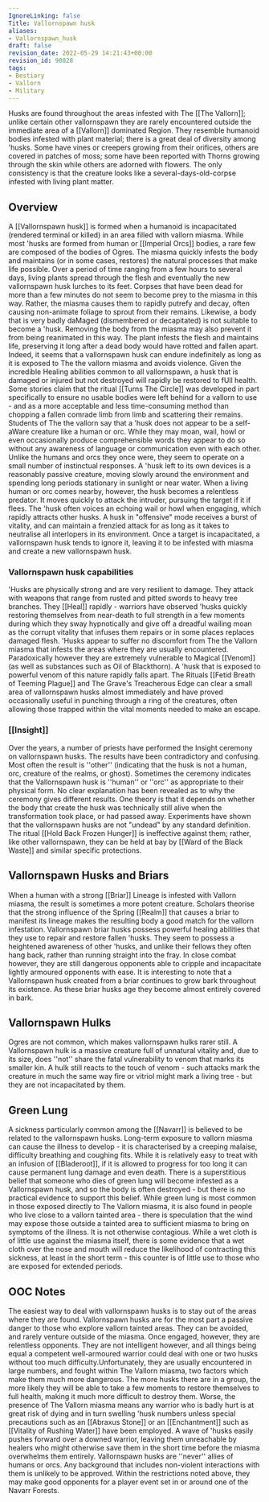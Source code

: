 ```yaml
---
IgnoreLinking: false
Title: Vallornspawn husk
aliases:
- Vallornspawn_husk
draft: false
revision_date: 2022-05-29 14:21:43+00:00
revision_id: 90828
tags:
- Bestiary
- Vallorn
- Military
---
```


Husks are found throughout the areas infested with The [[The Vallorn]]; unlike certain other vallornspawn they are rarely encountered outside the immediate area of a [[Vallorn]] dominated Region. They resemble humanoid bodies infested with plant material; there is a great deal of diversity among 'husks. Some have vines or creepers growing from their orifices, others are covered in patches of moss; some have been reported with Thorns growing through the skin while others are adorned with flowers. The only consistency is that the creature looks like a several-days-old-corpse infested with living plant matter.
## Overview
A [[Vallornspawn husk]] is formed when a humanoid is incapacitated (rendered terminal or killed) in an area filled with vallorn miasma. While most 'husks are formed from human or [[Imperial Orcs]] bodies, a rare few are composed of the bodies of Ogres. The miasma quickly infests the body and maintains (or in some cases, restores) the natural processes that make life possible. Over a period of time ranging from a few hours to several days, living plants spread through the flesh and eventually the new vallornspawn husk lurches to its feet. Corpses that have been dead for more than a few minutes do not seem to become prey to the miasma in this way. Rather, the miasma causes them to rapidly putrefy and decay, often causing non-animate foliage to sprout from their remains. Likewise, a body that is very badly daMaged (dismembered or decapitated) is not suitable to become a 'husk. Removing the body from the miasma may also prevent it from being reanimated in this way.
The plant infests the flesh and maintains life, preserving it long after a dead body would have rotted and fallen apart. Indeed, it seems that a vallornspawn husk can endure indefinitely as long as it is exposed to The the vallorn miasma and avoids violence. Given the incredible Healing abilities common to all vallornspawn, a husk that is damaged or injured but not destroyed will rapidly be restored to fUll health. Some stories claim that the ritual [[Turns The Circle]] was developed in part specifically to ensure no usable bodies were left behind for a vallorn to use - and as a more acceptable and less time-consuming method than chopping a fallen comrade limb from limb and scattering their remains.
Students of The the vallorn say that a 'husk does not appear to be a self-aWare creature like a human or orc. While they may moan, wail, howl or even occasionally produce comprehensible words they appear to do so without any awareness of language or communication even with each other. Unlike the humans and orcs they once were, they seem to operate on a small number of instinctual responses. 
A 'husk left to its own devices is a reasonably passive creature, moving slowly around the environment and spending long periods stationary in sunlight or near water.  When a living human or orc comes nearby, however, the husk becomes a relentless predator. It moves quickly to attack the intruder, pursuing the target if it if flees. The 'husk often voices an echoing wail or howl when engaging, which rapidly attracts other husks. A husk in "offensive" mode receives a burst of vitality, and can maintain a frenzied attack for as long as it takes to neutralise all interlopers in its environment. Once a target is incapacitated, a vallornspawn husk tends to ignore it, leaving it to be infested with miasma and create a new vallornspawn husk.
### Vallornspawn husk capabilities
'Husks are physically strong and are very resilient to damage. They attack with weapons that range from rusted and pitted swords to heavy tree branches. They [[Heal]] rapidly - warriors have observed 'husks quickly restoring themselves from near-death to full strength in a few moments during which they sway hypnotically and give off a dreadful wailing moan as the corrupt vitality that infuses them repairs or in some places replaces damaged flesh.
'Husks appear to suffer no discomfort from The the Vallorn miasma that infests the areas where they are usually encountered. Paradoxically however they are extremely vulnerable to Magical [[Venom]] (as well as substances such as Oil of Blackthorn). A 'husk that is exposed to powerful venom of this nature rapidly falls apart. The Rituals [[Fetid Breath of Teeming Plague]] and The Grave's Treacherous Edge can clear a small area of vallornspawn husks almost immediately and have proved occasionally useful in punching through a ring of the creatures, often allowing those trapped within the vital moments needed to make an escape.
### [[Insight]]
Over the years, a number of priests have performed the Insight ceremony on vallornspawn husks. The results have been contradictory and confusing. Most often the result is ''other'' (indicating that the husk is not a human, orc, creature of the realms, or ghost). Sometimes the ceremony indicates that the Vallornspawn husk is ''human'' or ''orc'' as appropriate to their physical form. No clear explanation has been revealed as to why the ceremony gives different results. One theory is that it depends on whether the body that create the husk was technically still alive when the transformation took place, or had passed away. 
Experiments have shown that the vallornspawn husks are not "undead" by any standard definition. The ritual [[Hold Back Frozen Hunger]] is ineffective against them; rather, like other vallornspawn, they can be held at bay by [[Ward of the Black Waste]] and similar specific protections.
## Vallornspawn Husks and Briars
When a human with a strong [[Briar]] Lineage is infested with Vallorn miasma, the result is sometimes a more potent creature. Scholars theorise that the strong influence of the Spring [[Realm]] that causes a briar to manifest its lineage makes the resulting body a good match for the vallorn infestation. Vallornspawn briar husks possess powerful healing abilities that they use to repair and restore fallen 'husks. They seem to possess a heightened awareness of other 'husks, and unlike their fellows they often hang back, rather than running straight into the fray. In close combat however, they are still dangerous opponents able to cripple and incapacitate lightly armoured opponents with ease. It is interesting to note that a Vallornspawn husk created from a briar continues to grow bark throughout its existence. As these briar husks age they become almost entirely covered in bark.
## Vallornspawn Hulks
Ogres are not common, which makes vallornspawn hulks rarer still. A Vallornspawn hulk is a massive creature full of unnatural vitality and, due to its size, does ''not'' share the fatal vulnerability to venom that marks its smaller kin. A hulk still reacts to the touch of venom - such attacks mark the creature in much the same way fire or vitriol might mark a living tree - but they are not incapacitated by them.
## Green Lung
A sickness particularly common among the [[Navarr]] is believed to be related to the vallornspawn husks. Long-term exposure to vallorn miasma can cause the illness to develop - it is characterised by a creeping malaise, difficulty breathing and coughing fits. While it is relatively easy to treat with an infusion of [[Bladeroot]], if it is allowed to progress for too long it can cause permanent lung damage and even death. There is a superstitious belief that someone who dies of green lung will become infested as a Vallornspawn husk, and so the body is often destroyed - but there is no practical evidence to support this belief.
While green lung is most common in those exposed directly to The Vallorn miasma, it is also found in people who live close to a vallorn tainted area - there is speculation that the wind may expose those outside a tainted area to sufficient miasma to bring on symptoms of the illness. It is not otherwise contagious. While a wet cloth is of little use against the miasma itself, there is some evidence that a wet cloth over the nose and mouth will reduce the likelihood of contracting this sickness, at least in the short term - this counter is of little use to those who are exposed for extended periods.
## OOC Notes
The easiest way to deal with vallornspawn husks is to stay out of the areas where they are found. Vallornspawn husks are for the most part a passive danger to those who explore vallorn tainted areas. They can be avoided, and rarely venture outside of the miasma. Once engaged, however, they are relentless opponents. 
They are not intelligent however, and all things being equal a competent well-armoured warrior could deal with one or two husks without too much difficulty.Unfortunately, they are usually encountered in large numbers, and fought within The Vallorn miasma, two factors which make them much more dangerous. The more husks there are in a group, the more likely they will be able to take a few moments to restore themselves to full health, making it much more difficult to destroy them. Worse, the presence of The Vallorn miasma means any warrior who is badly hurt is at great risk of dying and in turn swelling 'husk numbers unless special precautions such as an [[Abraxus Stone]] or an [[Enchantment]] such as [[Vitality of Rushing Water]] have been employed. A wave of 'husks easily pushes forward over a downed warrior, leaving them unreachable by healers who might otherwise save them in the short time before the miasma overwhelms them entirely.
Vallornspawn husks are ''never'' allies of humans or orcs. Any background that includes non-violent interactions with them is unlikely to be approved. Within the restrictions noted above, they may make good opponents for a player event set in or around one of the Navarr Forests.